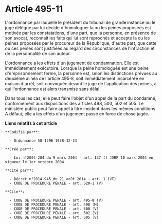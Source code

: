 # Article 495-11

L'ordonnance par laquelle le président du tribunal de grande instance ou le juge délégué par lui décide d'homologuer la ou
les peines proposées est motivée par les constatations, d'une part, que la personne, en présence de son avocat, reconnaît les
faits qui lui sont reprochés et accepte la ou les peines proposées par le procureur de la République, d'autre part, que cette
ou ces peines sont justifiées au regard des circonstances de l'infraction et de la personnalité de son auteur.

L'ordonnance a les effets d'un jugement de condamnation. Elle est immédiatement exécutoire. Lorsque la peine homologuée est
une peine d'emprisonnement ferme, la personne est, selon les distinctions prévues au deuxième alinéa de l'article 495-8, soit
immédiatement incarcérée en maison d'arrêt, soit convoquée devant le juge de l'application des peines, à qui l'ordonnance est
alors transmise sans délai.

Dans tous les cas, elle peut faire l'objet d'un appel de la part du condamné, conformément aux dispositions des articles 498,
500, 502 et 505. Le ministère public peut faire appel à titre incident dans les mêmes conditions. A défaut, elle a les effets
d'un jugement passé en force de chose jugée.

**Liens relatifs à cet article**

	**Codifié par**:

	  - Ordonnance 58-1296 1958-12-23

	**Créé par**:

	  - Loi n°2004-204 du 9 mars 2004 - art. 137 () JORF 10 mars 2004 en vigueur le 1er octobre 2004

	**Cité par**:

	  - Décret n°2014-945 du 21 août 2014 - art. 1 (VT)
	  - CODE DE PROCEDURE PENALE - art. 520-1 (V)

	**Cite**:

	  - CODE DE PROCEDURE PENALE - art. 495-8 (V)
	  - CODE DE PROCEDURE PENALE - art. 498 (M)
	  - CODE DE PROCEDURE PENALE - art. 500 (V)
	  - CODE DE PROCEDURE PENALE - art. 502 (V)
	  - CODE DE PROCEDURE PENALE - art. 505 (V)
